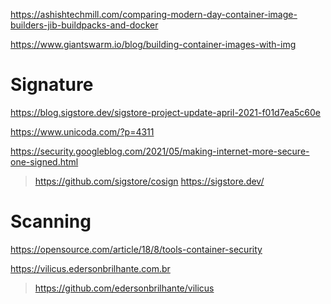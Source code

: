 https://ashishtechmill.com/comparing-modern-day-container-image-builders-jib-buildpacks-and-docker

https://www.giantswarm.io/blog/building-container-images-with-img

# Signature
https://blog.sigstore.dev/sigstore-project-update-april-2021-f01d7ea5c60e

https://www.unicoda.com/?p=4311

https://security.googleblog.com/2021/05/making-internet-more-secure-one-signed.html
> https://github.com/sigstore/cosign
> https://sigstore.dev/

# Scanning
https://opensource.com/article/18/8/tools-container-security

https://vilicus.edersonbrilhante.com.br
> https://github.com/edersonbrilhante/vilicus


